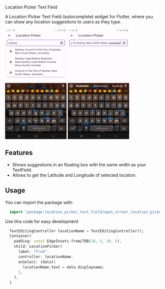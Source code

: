 <!--
This README describes the package. If you publish this package to pub.dev,
this README's contents appear on the landing page for your package.

For information about how to write a good package README, see the guide for
[writing package pages](https://dart.dev/guides/libraries/writing-package-pages).

For general information about developing packages, see the Dart guide for
[creating packages](https://dart.dev/guides/libraries/create-library-packages)
and the Flutter guide for
[developing packages and plugins](https://flutter.dev/developing-packages).
-->

Location Picker Text Field

A Location Picker Text Field (autocomplete) widget for Flutter, where you can show any location suggestions to users as they type.  
  

<img src="https://raw.githubusercontent.com/chamithm/Intro/main/assets/sc1.png" alt="Success Status" width="200" height="360">
<img src="https://raw.githubusercontent.com/chamithm/Intro/main/assets/sc2.png" alt="Success Status" width="200" height="360">

## Features
- Shows suggestions in an floating box with the same width as your TextField.  
- Allows to get the Latitude and Longitude of selected location.

## Usage
You can import the package with:
```dart
  import 'package:location_picker_text_field/open_street_location_picker.dart';
```
Use this code for easy development
```dart
  TextEditingController locationName = TextEditingController();
  Container(
    padding: const EdgeInsets.fromLTRB(10, 5, 10, 5),
    child: LocationPicker(
      label: "From",
      controller: locationName,
      onSelect: (data){
        locationName.text = data.displayname;
      },
    ),
  )
```

